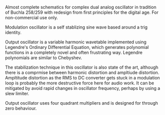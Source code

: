 Almost complete schematics for complex dual analog oscillator in tradition of Buchla 258/259 with redesign from first principles for the digital age. For non-commercial use only.

Modulation oscillator is a self stablizing sine wave based around a trig identity.

Output oscillator is a variable harmonic wavetable implemented using Legendre's Ordinary Differential Equation, which generates polynomial functions in a completely novel and often frustrating way. Legendre polynomials are similar to Chebyshev.

The stabilization technique in this oscillator is also state of the art, although there is a comprmise between harmonic distortion and ampltiude distortion. Ampltitude distortion as the RMS to DC converter gets stuck in a modulation loop is probably the more destructive force here for audio work. It can be mitigated by avoid rapid changes in oscillator frequency, perhaps by using a slew limiter.

Output oscillator uses four quadrant multipliers and is designed for through zero behaviour.
